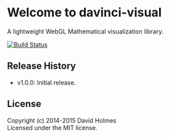 # Welcome to davinci-visual

A lightweight WebGL Mathematical visualization library.

[![Build Status](https://travis-ci.org/geometryzen/davinci-visual.png)](https://travis-ci.org/geometryzen/davinci-visual)

## Release History
* v1.0.0: Initial release.

## License
Copyright (c) 2014-2015 David Holmes  
Licensed under the MIT license.

